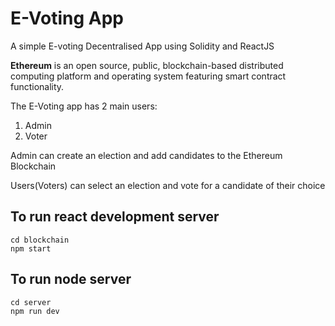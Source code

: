 # E-Voting App
A simple E-voting Decentralised App using Solidity and ReactJS

<b>Ethereum</b> is an open source, public, blockchain-based distributed computing platform and operating system featuring smart contract functionality.

The E-Voting app has 2 main users:
1. Admin 
2. Voter

Admin can create an election and add candidates to the Ethereum Blockchain

Users(Voters) can select an election and vote for a candidate of their choice

## To run react development server

```
cd blockchain
npm start
```

## To run node server
```
cd server
npm run dev
```
